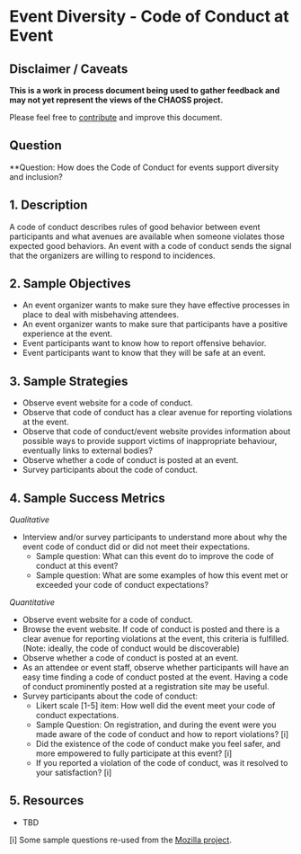 # Event Diversity - Code of Conduct at Event

## Disclaimer / Caveats

**This is a work in process document being used to gather feedback and may not yet represent the views of the CHAOSS project.**

Please feel free to [contribute](https://github.com/chaoss/wg-diversity-inclusion/blob/master/CONTRIBUTING.md) and improve this document.

## Question

**Question: How does the Code of Conduct for events support diversity and inclusion?

## 1. Description
A code of conduct describes rules of good behavior between event participants and what avenues are available when someone violates those expected good behaviors. An event with a code of conduct sends the signal that the organizers are willing to respond to incidences.

## 2. Sample Objectives
- An event organizer wants to make sure they have effective processes in place to deal with misbehaving attendees.
- An event organizer wants to make sure that participants have a positive experience at the event.
- Event participants want to know how to report offensive behavior. 
- Event participants want to know that they will be safe at an event.

## 3. Sample Strategies
- Observe event website for a code of conduct.
- Observe that code of conduct has a clear avenue for reporting violations at the event.
- Observe that code of conduct/event website provides information about possible ways to provide support victims of inappropriate behaviour, eventually links to external bodies?
- Observe whether a code of conduct is posted at an event.
- Survey participants about the code of conduct.

## 4. Sample Success Metrics

_Qualitative_

- Interview and/or survey participants to understand more about why the event code of conduct did or did not meet their expectations.
  * Sample question: What can this event do to improve the code of conduct at this event?
  * Sample question: What are some examples of how this event met or exceeded your code of conduct expectations?

_Quantitative_

- Observe event website for a code of conduct.
- Browse the event website. If code of conduct is posted and there is a clear avenue for reporting violations at the event, this criteria is fulfilled. (Note: ideally, the code of conduct would be discoverable)
- Observe whether a code of conduct is posted at an event.
- As an attendee or event staff, observe whether participants will have an easy time finding a code of conduct posted at the event. Having a code of conduct prominently posted at a registration site may be useful.
- Survey participants about the code of conduct: 
  * Likert scale [1-5] item: How well did the event meet your code of conduct expectations.
  * Sample Question: On registration, and during the event were you made aware of the code of conduct and how to report violations? [i]
  * Did the existence of the code of conduct make you feel safer, and more empowered to fully participate at this event? [i]
  * If you reported a violation of the code of conduct, was it resolved to your satisfaction? [i]
## 5. Resources
- TBD

[i] Some sample questions re-used from the [Mozilla project](https://github.com/mozilla/diversity/blob/master/data-metrics/surveys/en/cpg-follow-up.md).



